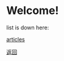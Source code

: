 # Welcome! 

list is down here: 

[articles](https://ruiluogu.github.io/show/articles/list)

[返回](https://ruiluogu.github.io)
